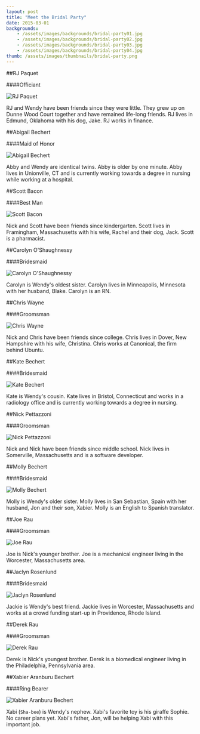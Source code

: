 ```yaml
---
layout: post
title: "Meet the Bridal Party"
date: 2015-03-01
backgrounds:
    - /assets/images/backgrounds/bridal-party01.jpg
    - /assets/images/backgrounds/bridal-party02.jpg
    - /assets/images/backgrounds/bridal-party03.jpg
    - /assets/images/backgrounds/bridal-party04.jpg
thumb: /assets/images/thumbnails/bridal-party.png
---
```


##RJ Paquet

####Officiant

![RJ Paquet](/assets/images/bridal-party/rj.jpg)

RJ and Wendy have been friends since they were little. They grew up on Dunne Wood Court together and have remained life-long friends. RJ lives in Edmund, Oklahoma with his dog, Jake. RJ works in finance.  


##Abigail Bechert

####Maid of Honor

![Abigail Bechert](/assets/images/bridal-party/abby.jpg)

Abby and Wendy are identical twins. Abby is older by one minute. Abby lives in Unionville, CT and is currently working towards a degree in nursing while working at a hospital. 


##Scott Bacon

####Best Man

![Scott Bacon](/assets/images/bridal-party/scott.jpg)

Nick and Scott have been friends since kindergarten. Scott lives in Framingham, Massachusetts with his wife, Rachel and their dog, Jack. Scott is a pharmacist.


##Carolyn O'Shaughnessy

####Bridesmaid

![Carolyn O'Shaughnessy](/assets/images/bridal-party/carolyn.jpg)

Carolyn is Wendy's oldest sister. Carolyn lives in Minneapolis, Minnesota with her husband, Blake. Carolyn is an RN.


##Chris Wayne

####Groomsman

![Chris Wayne](/assets/images/bridal-party/chris.jpg)


Nick and Chris have been friends since college. Chris lives in Dover, New Hampshire with his wife, Christina. Chris works at Canonical, the firm behind Ubuntu.


##Kate Bechert

####Bridesmaid

![Kate Bechert](/assets/images/bridal-party/kate.jpg)


Kate is Wendy's cousin. Kate lives in Bristol, Connecticut and works in a radiology office and is currently working towards a degree in nursing. 


##Nick Pettazzoni

####Groomsman

![Nick Pettazzoni](/assets/images/bridal-party/nick_pope.jpg)


Nick and Nick have been friends since middle school. Nick lives in Somerville, Massachusetts and is a software developer. 


##Molly Bechert

####Bridesmaid

![Molly Bechert](/assets/images/bridal-party/molly.jpg)


Molly is Wendy's older sister. Molly lives in San Sebastian, Spain with her husband, Jon and their son, Xabier. Molly is an English to Spanish translator. 


##Joe Rau

####Groomsman

![Joe Rau](/assets/images/bridal-party/joe.jpg)


Joe is Nick's younger brother. Joe is a mechanical engineer living in the Worcester, Massachusetts area.


##Jaclyn Rosenlund

####Bridesmaid

![Jaclyn Rosenlund](/assets/images/bridal-party/jackie.jpg)


Jackie is Wendy's best friend. Jackie lives in Worcester, Massachusetts and works at a crowd funding start-up in Providence, Rhode Island.  


##Derek Rau

####Groomsman

![Derek Rau](/assets/images/bridal-party/derek.jpg)


Derek is Nick's youngest brother. Derek is a biomedical engineer living in the Philadelphia, Pennsylvania area.


##Xabier Aranburu Bechert

####Ring Bearer

![Xabier Aranburu Bechert](/assets/images/bridal-party/xabi.jpg)


Xabi (````Sha-bee````) is Wendy's nephew. Xabi's favorite toy is his giraffe Sophie. No career plans yet. Xabi's father, Jon, will be helping Xabi with this important job.
